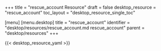 +++
title = "rescue_account Resource"
draft = false
desktop_resource = "rescue_account"
toc_layout = "desktop_resource_single_toc"

[menu]
  [menu.desktop]
    title = "rescue_account"
    identifier = "desktop/resources/rescue_account.md rescue_account"
    parent = "desktop/resources"
+++

{{< desktop_resource_yaml >}}

